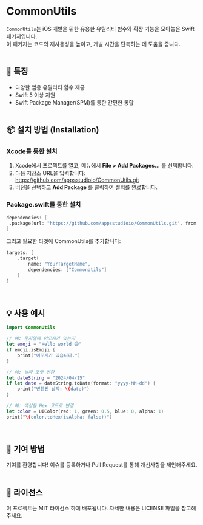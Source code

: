 # CommonUtils

`CommonUtils`는 iOS 개발을 위한 유용한 유틸리티 함수와 확장 기능을 모아놓은 Swift 패키지입니다.  
이 패키지는 코드의 재사용성을 높이고, 개발 시간을 단축하는 데 도움을 줍니다.
<br><br>

## 🔧 특징

- 다양한 범용 유틸리티 함수 제공
- Swift 5 이상 지원
- Swift Package Manager(SPM)를 통한 간편한 통합 
<br><br>

## 📦 설치 방법 (Installation)

### Xcode를 통한 설치

1. Xcode에서 프로젝트를 열고, 메뉴에서 **File > Add Packages...** 를 선택합니다.
2. 다음 저장소 URL을 입력합니다: https://github.com/appsstudioio/CommonUtils.git
3. 버전을 선택하고 **Add Package** 를 클릭하여 설치를 완료합니다.

### Package.swift를 통한 설치
````swift
dependencies: [
 .package(url: "https://github.com/appsstudioio/CommonUtils.git", from: "1.0.0")
]
````
그리고 필요한 타겟에 CommonUtils를 추가합니다:
````swift
targets: [
    .target(
        name: "YourTargetName",
        dependencies: ["CommonUtils"]
    )
]
````
<br>

## 💡 사용 예시

````swift
import CommonUtils

// 예: 문자열에 이모지가 있는지
let emoji = "Hello world 😄"
if emoji.isEmoji {
    print("이모지가 있습니다.")
}

// 예: 날짜 포맷 변환
let dateString = "2024/04/15"
if let date = dateString.toDate(format: "yyyy-MM-dd") {
    print("변환된 날짜: \(date)")
}

// 예: 색상을 Hex 코드로 변경
let color = UIColor(red: 1, green: 0.5, blue: 0, alpha: 1)
print("\(color.toHex(isAlpha: false))")
````
<br>

## 🤝 기여 방법

기여를 환영합니다!
이슈를 등록하거나 Pull Request를 통해 개선사항을 제안해주세요.
<br><br>

## 📄 라이선스

이 프로젝트는 MIT 라이선스 하에 배포됩니다.
자세한 내용은 LICENSE 파일을 참고해주세요.
